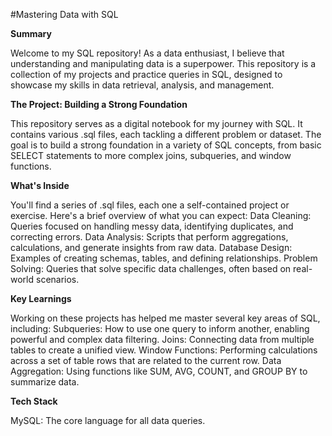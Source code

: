 #Mastering Data with SQL

**Summary**

Welcome to my SQL repository! As a data enthusiast, I believe that understanding and manipulating data is a superpower. This repository is a collection of my projects and practice queries in SQL, designed to showcase my skills in data retrieval, analysis, and management.

**The Project: Building a Strong Foundation**

This repository serves as a digital notebook for my journey with SQL. It contains various .sql files, each tackling a different problem or dataset. The goal is to build a strong foundation in a variety of SQL concepts, from basic SELECT statements to more complex joins, subqueries, and window functions.

**What's Inside**

You'll find a series of .sql files, each one a self-contained project or exercise. Here's a brief overview of what you can expect:
Data Cleaning: Queries focused on handling messy data, identifying duplicates, and correcting errors.
Data Analysis: Scripts that perform aggregations, calculations, and generate insights from raw data.
Database Design: Examples of creating schemas, tables, and defining relationships.
Problem Solving: Queries that solve specific data challenges, often based on real-world scenarios.

**Key Learnings**

Working on these projects has helped me master several key areas of SQL, including:
Subqueries: How to use one query to inform another, enabling powerful and complex data filtering.
Joins: Connecting data from multiple tables to create a unified view.
Window Functions: Performing calculations across a set of table rows that are related to the current row.
Data Aggregation: Using functions like SUM, AVG, COUNT, and GROUP BY to summarize data.

**Tech Stack**

MySQL: The core language for all data queries.


